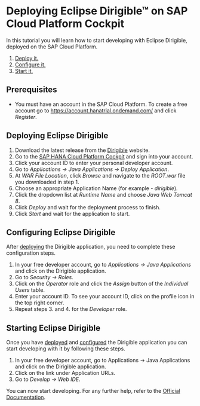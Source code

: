 # Deploying Eclipse Dirigible™ on SAP Cloud Platform Cockpit

In this tutorial you will learn how to start developing with Eclipse Dirigible, deployed on the SAP Cloud Platform.

1. [Deploy it.](#deploying-eclipse-dirigible)
2. [Configure it.](#configuring-eclipse-dirigible)
3. [Start it.](#starting-eclipse-dirigible)

## Prerequisites

- You must have an account in the SAP Cloud Platform. To create a free account go to https://account.hanatrial.ondemand.com/ and click *Register*.

## Deploying Eclipse Dirigible

1. Download the latest release from the [Dirigible][1] website.
2. Go to the [SAP HANA Cloud Platform Cockpit][2] and sign into your account.
3. Click your account ID to enter your personal developer account.
4. Go to *Applications -> Java Applications -> Deploy Application*.
5. At *WAR File Location*, click *Browse* and navigate to the *ROOT.war* file you downloaded in step 1.
6. Choose an appropriate Application Name (for example - *dirigible*).
7. Click the dropdown list at *Runtime Name* and choose *Java Web Tomcat 8*.
8. Click *Deploy* and wait for the deployment process to finish.
9. Click *Start* and wait for the application to start.

## Configuring Eclipse Dirigible

After [deploying](#deploying-eclipse-dirigible) the Dirigible application, you need to complete these configuration steps.

1. In your free developer account, go to *Applications -> Java Applications* and click on the Dirigible application.
2. Go to *Security -> Roles*.
3. Click on the *Operator* role and click the *Assign* button of the *Individual Users* table.
4. Enter your account ID. To see your account ID, click on the profile icon in the top right corner.
5. Repeat steps 3. and 4. for the *Developer* role.

## Starting Eclipse Dirigible

Once you have [deployed](#deploying-eclipse-dirigible) and [configured](#configuring-eclipse-dirigible) the Dirigible application you can start developing with it by following these steps.

1. In your free developer account, go to Applications -> Java Applications and click on the Dirigible application.
2. Click on the link under Application URLs.
3. Go to *Develop -> Web IDE*.

You can now start developing. For any further help, refer to the [Official Documentation][3].

[1]: http://download.eclipse.org/dirigible/
[2]: https://account.hanatrial.ondemand.com/
[3]: http://www.dirigible.io/help/
